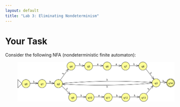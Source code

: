 ```yaml
---
layout: default
title: "Lab 3: Eliminating Nondeterminism"
---
```


# Your Task

Consider the following NFA (nondeterministic finite automaton):

<img style="margin-left: 40px; width: 40em;" src="img/lab03.svg">
